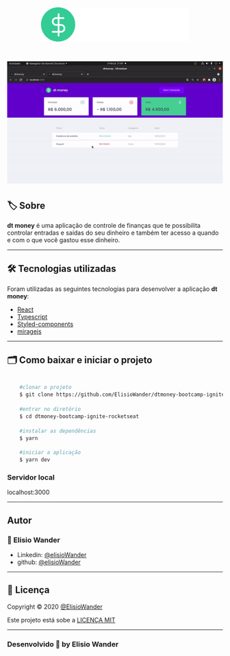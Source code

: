 <h1 align="center">
    <img src="./src/assets/logo.svg">
</h1>

<h1 align="center">
    <img src="./src/assets/dtmoney.gif">
</h1>

## 🏷️ Sobre 
**dt money** é uma aplicação de controle de finanças que te possibilita controlar entradas e saídas do seu dinheiro e também ter acesso a quando e com o que você gastou esse dinheiro.

---

## 🛠️ Tecnologias utilizadas
Foram utilizadas as seguintes tecnologias para desenvolver a aplicação **dt money**:

- [React](https://pt-br.reactjs.org/)
- [Typescript](https://www.typescriptlang.org/)
- [Styled-components](https://styled-components.com/)
- [miragejs](https://miragejs.com/)

---

## 🗂️ Como baixar e iniciar o projeto 

```bash

    #clonar o projeto
    $ git clone https://github.com/ElisioWander/dtmoney-bootcamp-ignite-rocketseat.git

    #entrar no diretório
    $ cd dtmoney-bootcamp-ignite-rocketseat

    #instalar as dependências
    $ yarn

    #iniciar a aplicação
    $ yarn dev
```
### Servidor local
localhost:3000

---

## Autor
### 👤 Elisio Wander

- Linkedin: [@elisioWander](https://www.linkedin.com/in/elisio-wander-b88b69136/)
- github: [@elisioWander](https://github.com/ElisioWander)

---
## 📝 Licença
Copyright © 2020 [@ElisioWander](https://github.com/ElisioWander/dtmoney-bootcamp-ignite-rocketseat/blob/main/LICENSE)

Este projeto está sobe a [LICENÇA MIT](https://opensource.org/licenses/MIT)

---

### Desenvolvido 💜 by Elisio Wander
